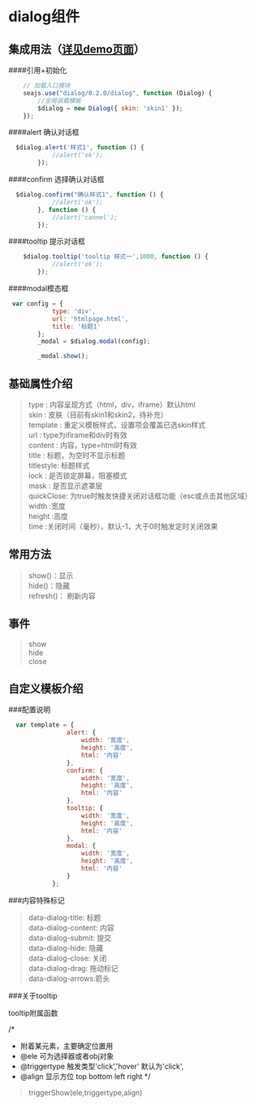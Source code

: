 ﻿dialog组件
=============================

集成用法（[详见demo页面](index.html)）
-------
####引用+初始化
```javascript
    // 加载入口模块
    seajs.use("dialog/0.2.0/dialog", function (Dialog) {
        //全局装载模板
        $dialog = new Dialog({ skin: 'skin1' });
    });
```

####alert 确认对话框
```javascript
  $dialog.alert('样式1', function () {
            //alert('ok');
        });
```



####confirm 选择确认对话框
```javascript
  $dialog.confirm("确认样式1", function () {
            //alert('ok');
        }, function () {
            //alert('cannel');
        });
```

####tooltip 提示对话框
```javascript
    $dialog.tooltip('tooltip 样式一',1000, function () {
            //alert('ok');
        });
```

####modal模态框
```javascript
 var config = {
            type: 'div',
            url: 'htmlpage.html',
            title: '标题1'
        };
        _modal = $dialog.modal(config);

        _modal.show();

```


基础属性介绍
----------

> type   : 内容呈现方式（html，div，iframe）默认html <br>
> skin	   : 皮肤（目前有skin1和skin2，待补充）<br>
> template	: 重定义模板样式，设置项会覆盖已选skin样式						<br>
> url	   : type为ifirame和div时有效								<br>
> content	: 内容，type=html时有效						<br> 
> title	   : 标题，为空时不显示标题							<br>
> titlestyle:	标题样式								<br>
> lock	   :   是否锁定屏幕，阻塞模式							<br>
> mask	   :  是否显示遮罩层									<br>
> quickClose: 	为true时触发快捷关闭对话框功能（esc或点击其他区域）<br>
> width		:宽度											<br>
> height		:高度									<br>
> time		:关闭时间（毫秒），默认-1，大于0时触发定时关闭效果<br>


常用方法
-----------
> show()：显示 <br />
> hide()：隐藏 <br />
> refresh()： 刷新内容 <br />



事件
----------------
> show <br />
> hide <br />
> close <br />


自定义模板介绍
--------------
###配置说明
```javascript
  var template = {
                alert: {
                    width: '宽度',
                    height: '高度',
                    html: '内容'
                },
                confirm: {
                    width: '宽度',
                    height: '高度',
                    html: '内容'
                },
                tooltip: {
                    width: '宽度',
                    height: '高度',
                    html: '内容'
                },
                modal: {
                    width: '宽度',
                    height: '高度',
                    html: '内容'
                }
            };
```

###内容特殊标记

> data-dialog-title:	标题		  <br>
> data-dialog-content:	内容	  <br>
> data-dialog-submit:	提交	  <br>
> data-dialog-hide:	隐藏		  <br>
> data-dialog-close:	关闭		<br>
> data-dialog-drag:	拖动标记	<br>
> data-dialog-arrows:箭头 <br>


###关于tooltip

tooltip附属函数

 /*
  * 附着某元素，主要确定位置用
  * @ele 可为选择器或者obj对象
  * @triggertype 触发类型'click','hover' 默认为'click',
  * @align  显示方位 top bottom left right
  */
> triggerShow(ele,triggertype,align)